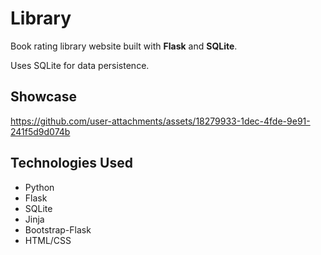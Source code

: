 # Library

Book rating library website built with **Flask** and **SQLite**.

Uses SQLite for data persistence.

## Showcase

https://github.com/user-attachments/assets/18279933-1dec-4fde-9e91-241f5d9d074b

## Technologies Used
- Python
- Flask
- SQLite
- Jinja
- Bootstrap-Flask
- HTML/CSS
